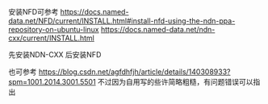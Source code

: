 安装NFD可参考
https://docs.named-data.net/NFD/current/INSTALL.html#install-nfd-using-the-ndn-ppa-repository-on-ubuntu-linux
https://docs.named-data.net/ndn-cxx/current/INSTALL.html

先安装NDN-CXX 后安装NFD

也可参考
https://blog.csdn.net/agfdhfjh/article/details/140308933?spm=1001.2014.3001.5501
不过因为自用写的些许简略粗糙，有问题错误可以指出
